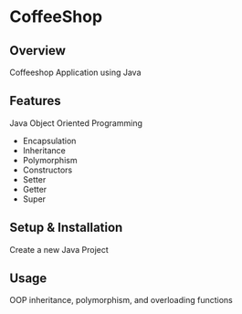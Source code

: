 # CoffeeShop

## Overview
Coffeeshop Application using Java

## Features
Java Object Oriented Programming
- Encapsulation
- Inheritance
- Polymorphism
- Constructors
- Setter
- Getter
- Super

## Setup & Installation 
Create a new Java Project

## Usage
OOP inheritance, polymorphism, and overloading functions

